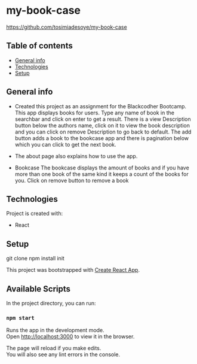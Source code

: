 # my-book-case

https://github.com/tosimiadesoye/my-book-case

## Table of contents
* [General info](#general-info)
* [Technologies](#technologies)
* [Setup](#setup)

## General info

* Created this project as an assignment for the Blackcodher Bootcamp.
This app displays books for users. Type any name of book in the searchbar and click on enter to get a result. There is a view Description button below the authors name, click on it to view the book description and you can click on remove Description to go back to default. The add button adds a book to the bookcase app and there is pagination below which you can click to get the next book.

* The about page also explains how to use the app.
* Bookcase
The bookcase displays the amount of books and if you have more than one book of the same kind it keeps a count of the books for you. 
Click on remove button to remove a book

## Technologies
Project is created with:
* React

	
## Setup
git clone
npm install init

This project was bootstrapped with [Create React App](https://github.com/facebook/create-react-app).

## Available Scripts

In the project directory, you can run:

### `npm start`

Runs the app in the development mode.<br />
Open [http://localhost:3000](http://localhost:3000) to view it in the browser.

The page will reload if you make edits.<br />
You will also see any lint errors in the console.


